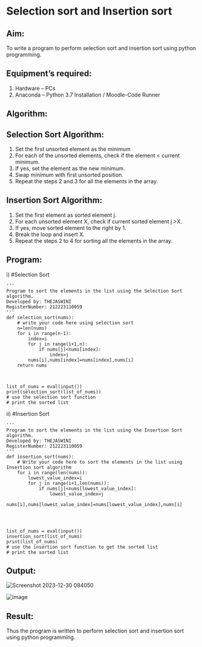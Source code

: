 # Selection sort and Insertion sort
## Aim:
To write a program to perform selection sort and insertion sort using python programming.
## Equipment’s required:
1.	Hardware – PCs
2.	Anaconda – Python 3.7 Installation / Moodle-Code Runner
## Algorithm:
## Selection Sort Algorithm:
1.	Set the first unsorted element as the minimum
2.	For each of the unsorted elements, check if the element < current minimum.
3.	If yes, set the element as the new minimum.
4.	Swap minimum with first unsorted position.
5.	Repeat the steps 2 and 3 for all the elements in the array.
## Insertion Sort Algorithm:
1.	Set the first element as sorted element j.
2.	For each unsorted element X, check if current sorted element j >X.
3.	If yes, move sorted element to the right by 1.
4.	Break the loop and insert X.
5.	Repeat the steps 2 to 4 for sorting all the elements in the array.
## Program:
i)	#Selection Sort
```
''' 
Program to sort the elements in the list using the Selection Sort algorithm.
Developed by: THEJASWINI
RegisterNumber: 212223110059
'''
def selection_sort(nums):
    # write your code here using selection sort
    n=len(nums)
    for i in range(n-1):
        index=i
        for j in range(i+1,n):
            if nums[j]<nums[index]:
                index=j
        nums[i],nums[index]=nums[index],nums[i]        
    return nums
    
    
    
list_of_nums = eval(input())
print(selection_sort(list_of_nums))
# use the selection sort function
# print the sorted list

```
ii)	#Insertion Sort
```
''' 
Program to sort the elements in the list using the Insertion Sort algorithm.
Developed by: THEJASWINI
RegisterNumber: 212223110059
'''
def insertion_sort(nums):
    # Write your code here to sort the elements in the list using Insertion sort algorithm
    for i in range(len(nums)):
        lowest_value_index=i
        for j in range(i+1,len(nums)):
            if nums[j]<nums[lowest_value_index]:
                lowest_value_index=j
        nums[i],nums[lowest_value_index]=nums[lowest_value_index],nums[i]        
            
            
    
    
list_of_nums = eval(input())
insertion_sort(list_of_nums)
print(list_of_nums)
# use the insertion sort function to get the sorted list
# print the sorted list

```

## Output:
![Screenshot 2023-12-30 084050](https://github.com/thejaswinidhanaraj/Sorting-Algorithm/assets/148514511/18bc3e69-9df5-4c25-a6b4-a09a54bc6171)

![image](https://github.com/thejaswinidhanaraj/Sorting-Algorithm/assets/148514511/eae1dd7d-574e-43bd-bdc9-c4e4f1a0089c)



## Result:
Thus the program is written to perform selection sort and insertion sort using python programming.
